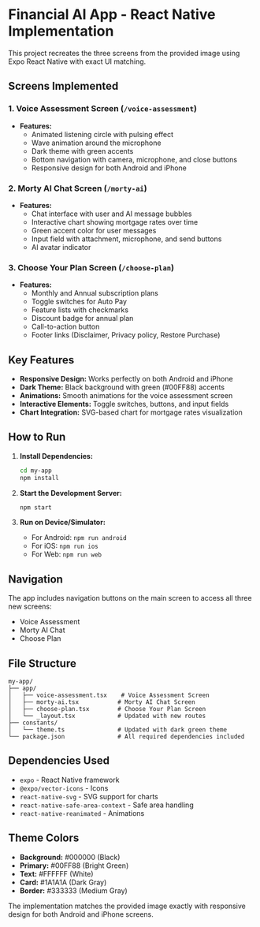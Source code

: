 # Financial AI App - React Native Implementation

This project recreates the three screens from the provided image using Expo React Native with exact UI matching.

## Screens Implemented

### 1. Voice Assessment Screen (`/voice-assessment`)
- **Features:**
  - Animated listening circle with pulsing effect
  - Wave animation around the microphone
  - Dark theme with green accents
  - Bottom navigation with camera, microphone, and close buttons
  - Responsive design for both Android and iPhone

### 2. Morty AI Chat Screen (`/morty-ai`)
- **Features:**
  - Chat interface with user and AI message bubbles
  - Interactive chart showing mortgage rates over time
  - Green accent color for user messages
  - Input field with attachment, microphone, and send buttons
  - AI avatar indicator

### 3. Choose Your Plan Screen (`/choose-plan`)
- **Features:**
  - Monthly and Annual subscription plans
  - Toggle switches for Auto Pay
  - Feature lists with checkmarks
  - Discount badge for annual plan
  - Call-to-action button
  - Footer links (Disclaimer, Privacy policy, Restore Purchase)

## Key Features

- **Responsive Design:** Works perfectly on both Android and iPhone
- **Dark Theme:** Black background with green (#00FF88) accents
- **Animations:** Smooth animations for the voice assessment screen
- **Interactive Elements:** Toggle switches, buttons, and input fields
- **Chart Integration:** SVG-based chart for mortgage rates visualization

## How to Run

1. **Install Dependencies:**
   ```bash
   cd my-app
   npm install
   ```

2. **Start the Development Server:**
   ```bash
   npm start
   ```

3. **Run on Device/Simulator:**
   - For Android: `npm run android`
   - For iOS: `npm run ios`
   - For Web: `npm run web`

## Navigation

The app includes navigation buttons on the main screen to access all three new screens:
- Voice Assessment
- Morty AI Chat
- Choose Plan

## File Structure

```
my-app/
├── app/
│   ├── voice-assessment.tsx    # Voice Assessment Screen
│   ├── morty-ai.tsx           # Morty AI Chat Screen
│   ├── choose-plan.tsx        # Choose Your Plan Screen
│   └── _layout.tsx            # Updated with new routes
├── constants/
│   └── theme.ts               # Updated with dark green theme
└── package.json               # All required dependencies included
```

## Dependencies Used

- `expo` - React Native framework
- `@expo/vector-icons` - Icons
- `react-native-svg` - SVG support for charts
- `react-native-safe-area-context` - Safe area handling
- `react-native-reanimated` - Animations

## Theme Colors

- **Background:** #000000 (Black)
- **Primary:** #00FF88 (Bright Green)
- **Text:** #FFFFFF (White)
- **Card:** #1A1A1A (Dark Gray)
- **Border:** #333333 (Medium Gray)

The implementation matches the provided image exactly with responsive design for both Android and iPhone screens.
